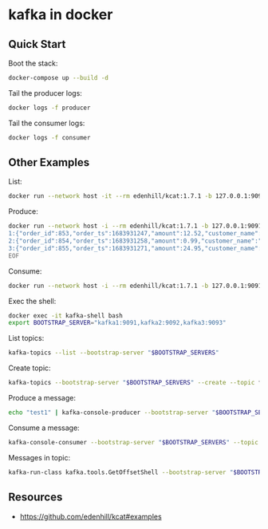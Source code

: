 # kafka in docker

## Quick Start

Boot the stack:

```bash
docker-compose up --build -d
```

Tail the producer logs:

```bash
docker logs -f producer
```

Tail the consumer logs:

```bash
docker logs -f consumer
```

## Other Examples

List:

```bash
docker run --network host -it --rm edenhill/kcat:1.7.1 -b 127.0.0.1:9091 -L
```

Produce:

```bash
docker run --network host -i --rm edenhill/kcat:1.7.1 -b 127.0.0.1:9091 -t test -K: -P <<EOF
1:{"order_id":853,"order_ts":1683931247,"amount":12.52,"customer_name":"Ruan Bekker"}
2:{"order_id":854,"order_ts":1683931258,"amount":0.99,"customer_name":"James Frank"}
3:{"order_id":855,"order_ts":1683931271,"amount":24.95,"customer_name":"Peter Smith"}
EOF
```

Consume:

```bash
docker run --network host -i --rm edenhill/kcat:1.7.1 -b 127.0.0.1:9091 -C -f '\nKey (%K bytes): %k\t\nValue (%S bytes): %s\n\Partition: %p\tOffset: %o\n--\n' -t test
```

Exec the shell:

```bash
docker exec -it kafka-shell bash
export BOOTSTRAP_SERVER="kafka1:9091,kafka2:9092,kafka3:9093"
```

List topics:

```bash
kafka-topics --list --bootstrap-server "$BOOTSTRAP_SERVERS"
```

Create topic:

```bash
kafka-topics --bootstrap-server "$BOOTSTRAP_SERVERS" --create --topic foobar --partitions 1 --replication-factor 3 --if-not-exists
```

Produce a message:

```bash
echo "test1" | kafka-console-producer --bootstrap-server "$BOOTSTRAP_SERVERS" --topic foobar
```

Consume a message:

```bash
kafka-console-consumer --bootstrap-server "$BOOTSTRAP_SERVERS" --topic foobar --from-beginning
```

Messages in topic:

```bash
kafka-run-class kafka.tools.GetOffsetShell --bootstrap-server "$BOOTSTRAP_SERVERS" --topic foobar | awk -F  ":" '{sum += $3} END {print "Result: "sum}'
```

## Resources
- https://github.com/edenhill/kcat#examples
